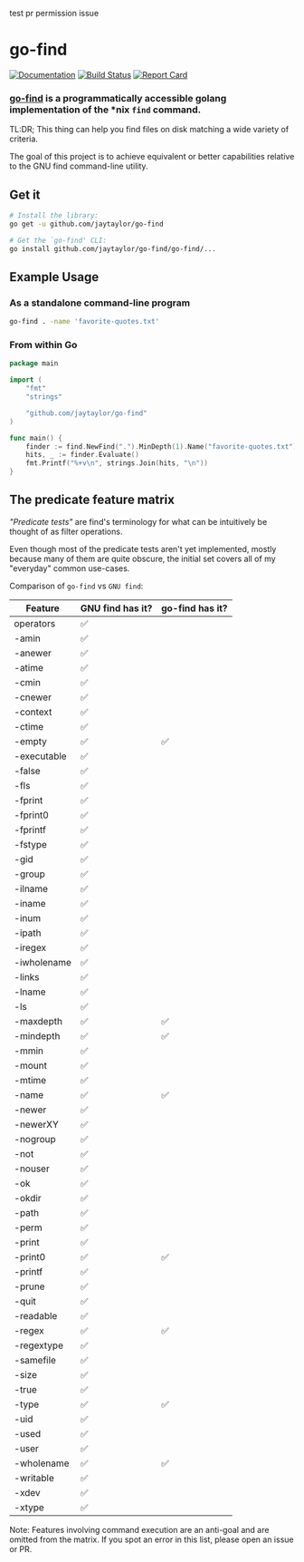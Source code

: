 test pr permission issue

# go-find

[![Documentation](https://godoc.org/github.com/jaytaylor/go-find?status.svg)](https://godoc.org/github.com/jaytaylor/go-find)
[![Build Status](https://travis-ci.org/jaytaylor/go-find.svg)](https://travis-ci.org/jaytaylor/go-find)
[![Report Card](https://goreportcard.com/badge/jaytaylor/go-find)](https://goreportcard.com/report/jaytaylor/go-find)

### [go-find](https://github.com/jaytaylor/go-find) is a programmatically accessible golang implementation of the *nix `find` command.

TL:DR; This thing can help you find files on disk matching a wide variety of criteria.

The goal of this project is to achieve equivalent or better capabilities
relative to the GNU find command-line utility.

## Get it

```bash
# Install the library:
go get -u github.com/jaytaylor/go-find

# Get the `go-find' CLI:
go install github.com/jaytaylor/go-find/go-find/...
```

## Example Usage

### As a standalone command-line program

```bash
go-find . -name 'favorite-quotes.txt'
```

### From within Go

```go
package main

import (
	"fmt"
	"strings"

	"github.com/jaytaylor/go-find"
)

func main() {
	finder := find.NewFind(".").MinDepth(1).Name("favorite-quotes.txt")
	hits, _ := finder.Evaluate()
	fmt.Printf("%+v\n", strings.Join(hits, "\n"))
}
```

## The predicate feature matrix

_"Predicate tests"_ are find's terminology for what can be intuitively be thought
of as filter operations.

Even though most of the predicate tests aren't yet implemented, mostly because
many of them are quite obscure, the initial set covers all of  my "everyday"
common use-cases.

Comparison of `go-find` vs `GNU find`:

| Feature     | GNU find has it? | go-find has it? |
| ----------- | ---------------- | --------------- |
| operators   | ✅                |                   | 
| -amin       | ✅                |                   |
| -anewer     | ✅                |                   |
| -atime      | ✅                |                   |
| -cmin       | ✅                |                   |
| -cnewer     | ✅                |                   |
| -context    | ✅                |                   |
| -ctime      | ✅                |                   |
| -empty      | ✅                | ✅                 |
| -executable | ✅                |                   |
| -false      | ✅                |                   |
| -fls        | ✅                |                   |
| -fprint     | ✅                |                   |
| -fprint0    | ✅                |                   |
| -fprintf    | ✅                |                   |
| -fstype     | ✅                |                   |
| -gid        | ✅                |                   |
| -group      | ✅                |                   |
| -ilname     | ✅                |                   |
| -iname      | ✅                |                   |
| -inum       | ✅                |                   |
| -ipath      | ✅                |                   |
| -iregex     | ✅                |                   |
| -iwholename | ✅                |                   |
| -links      | ✅                |                   |
| -lname      | ✅                |                   |
| -ls         | ✅                |                   |
| -maxdepth   | ✅                | ✅                 |
| -mindepth   | ✅                | ✅                 |
| -mmin       | ✅                |                   |
| -mount      | ✅                |                   |
| -mtime      | ✅                |                   |
| -name       | ✅                | ✅                 |
| -newer      | ✅                |                   |
| -newerXY    | ✅                |                   |
| -nogroup    | ✅                |                   |
| -not        | ✅                |                   |
| -nouser     | ✅                |                   |
| -ok         | ✅                |                   |
| -okdir      | ✅                |                   |
| -path       | ✅                |                   |
| -perm       | ✅                |                   |
| -print      | ✅                |                   |
| -print0     | ✅                | ✅                 |
| -printf     | ✅                |                   |
| -prune      | ✅                |                   |
| -quit       | ✅                |                   |
| -readable   | ✅                |                   |
| -regex      | ✅                | ✅                 |
| -regextype  | ✅                |                   |
| -samefile   | ✅                |                   |
| -size       | ✅                |                   |
| -true       | ✅                |                   |
| -type       | ✅                | ✅                 |
| -uid        | ✅                |                   |
| -used       | ✅                |                   |
| -user       | ✅                |                   |
| -wholename  | ✅                | ✅                 |
| -writable   | ✅                |                   |
| -xdev       | ✅                |                   |
| -xtype      | ✅                |                   |

Note: Features involving command execution are an anti-goal and are omitted from the matrix.   If you spot an error in this list, please open an issue or PR.
